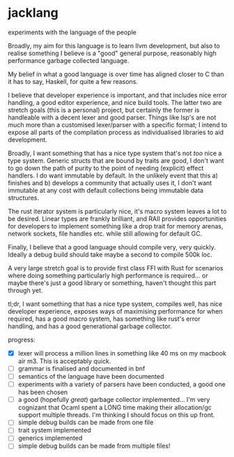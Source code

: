 # jacklang
experiments with the language of the people

Broadly, my aim for this language is to learn llvm development,
but also to realise something I believe is a "good" general 
purpose, reasonably high performance garbage collected language.

My belief in what a good language is over time has aligned closer
to C than it has to say, Haskell, for quite a few reasons.

I believe that developer experience is important, and that
includes nice error handling, a good editor experience, and nice
build tools. The latter two are stretch goals (this is a personal)
project, but certainly the former is handleable with a decent
lexer and good parser. Things like lsp's are not much more than
a customised lexer/parser with a specific format; I intend to
expose all parts of the compilation process as individualised
libraries to aid development.

Broadly, I want something that has a nice type system that's not
*too* nice a type system. Generic structs that are bound by traits
are good, I don't want to go down the path of purity to the point
of needing (explicit) effect handlers. I do want immutable by
default. In the unlikely event that this a) finishes and b)
develops a community that actually uses it, I don't want
immutable at any cost with default collections being immutable
data structures.

The rust iterator system is particularly nice, it's macro system
leaves a lot to be desired. Linear types are frankly brilliant,
and RAII provides opportunities for developers to implement
something like a drop trait for memory arenas, network sockets,
file handles etc. while still allowing for default GC.

Finally, I believe that a good language should compile very, very
quickly. Ideally a debug build should take maybe a second to
compile 500k loc.

A very large stretch goal is to provide first class FFI with Rust
for scenarios where doing something particularly high performance
is required... or maybe there's just a good library or something,
haven't thought this part through yet.

tl;dr, I want something that has a nice type system, compiles
well, has nice developer experience, exposes ways of maximising
performance for when required, has a good macro system, has
something like rust's error handling, and has a good generational
garbage collector.

progress:

- [x] lexer will process a million lines in something like 40 ms on
my macbook air m3. This is acceptably quick.
- [ ] grammar is finalised and documented in bnf
- [ ] semantics of the language have been documented
- [ ] experiments with a variety of parsers have been conducted,
a good one has been chosen
- [ ] a good (hopefully *great*) garbage collector implemented...
I'm very cognizant that Ocaml spent a LONG time making their
allocation/gc support multiple threads. I'm thinking I should
focus on this up front.
- [ ] simple debug builds can be made from one file
- [ ] trait system implemented
- [ ] generics implemented
- [ ] simple debug builds can be made from multiple files!

